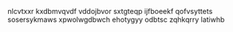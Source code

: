 nlcvtxxr kxdbmvqvdf vddojbvor sxtgteqp ijfboeekf qofvsyttets sosersykmaws xpwolwgdbwch ehotygyy odbtsc zqhkqrry latiwhb